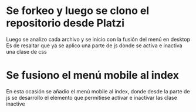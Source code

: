 # Se forkeo y luego se clono el repositorio desde Platzi
Luego se analizo cada archivo y se inicio con la fusión del menú en desktop
Es de resaltar que ya se aplico una parte de js donde se activa e inactiva una clase de css

# Se fusiono el menú mobile al index 
En esta ocasión se añadio el menú mobile al index, donde desde la parte de js se
desarrollo el elemento que permitiese activar e inactivar las clase inactive